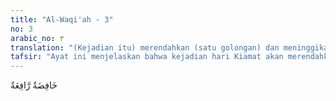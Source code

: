 ```yaml
---
title: "Al-Waqi'ah - 3"
no: 3
arabic_no: ٣
translation: "(Kejadian itu) merendahkan (satu golongan) dan meninggikan (golongan yang lain)."
tafsir: "Ayat ini menjelaskan bahwa kejadian hari Kiamat akan merendahkan satu golongan dan meninggikan golongan yang lain, demikian kata Ibnu 'Abbas. Karena kejadian yang besar pengaruhnya membawa perubahan yang besar pula. Kemudian diterangkan bahwa hari Kiamat itu menurunkan derajat golongan yang satu dan meninggikan golongan yang lain. Tatkala itu, ada gempa yang menghancurkan semua yang ada di atas, gunung-gunung dan bangunanbangunan hancur-lebur seperti debu yang beterbangan di udara. Manusia ketika itu terbagi atas tiga golongan yaitu golongan kanan (Ashabul-yamin), golongan kiri (Ashabusy-syimal), dan golongan orang terdahulu beriman (As-sabiqun). ("
---
```


خَافِضَةٌ رَّافِعَةٌ 

